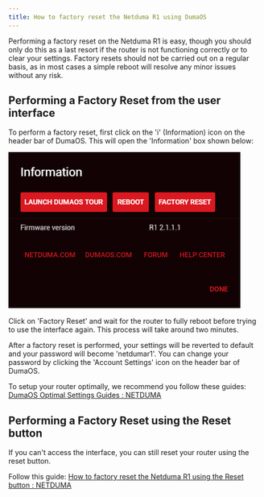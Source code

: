 ```yaml
---
title: How to factory reset the Netduma R1 using DumaOS
---
```


Performing a factory reset on the Netduma R1 is easy, though you should only do this as a last resort if the router is not functioning correctly or to clear your settings. Factory resets should not be carried out on a regular basis, as in most cases a simple reboot will resolve any minor issues without any risk.

## Performing a Factory Reset from the user interface

To perform a factory reset, first click on the 'i' (Information) icon on the header bar of DumaOS. This will open the 'Information' box shown below:

![VZVQEr7vY30xmlq6rdalA8Bv5aLRZESUZA.png](factory-reset-r1-using-dumaos/VZVQEr7vY30xmlq6rdalA8Bv5aLRZESUZA.png)

Click on 'Factory Reset' and wait for the router to fully reboot before trying to use the interface again. This process will take around two minutes.

After a factory reset is performed, your settings will be reverted to default and your password will become 'netdumar1'. You can change your password by clicking the 'Account Settings' icon on the header bar of DumaOS.

To setup your router optimally, we recommend you follow these guides:  [DumaOS Optimal Settings Guides : NETDUMA](/docs/dumaos-3/)

## Performing a Factory Reset using the Reset button

If you can't access the interface, you can still reset your router using the reset button.

Follow this guide: [How to factory reset the Netduma R1 using the Reset button : NETDUMA](/frequently-asked-questions/legacyfaqs/dumaos-on-the-netduma-r1/factory-reset-r1-using-reset-button/)

